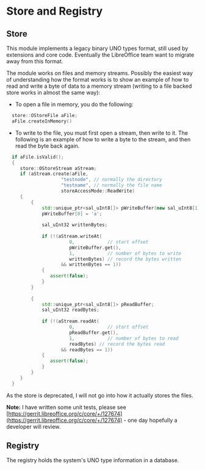 # Store and Registry

## Store

This module implements a legacy binary UNO types format, still used by extensions and core code. Eventually the LibreOffice team want to migrate away from this format.

The module works on files and memory streams. Possibly the easiest way of understanding how the format works is to show an example of how to read and write a byte of data to a memory stream (writing to a file backed store works in almost the same way):

* To open a file in memory, you do the following:

```cpp
  store::OStoreFile aFile;
  aFile.createInMemory()
```

* To write to the file, you must first open a stream, then write to it. The following is an example of how to write a byte to the stream, and then read the byte back again.

```cpp
  if aFile.isValid();
  {
     store::OStoreStream aStream;
     if (aStream.create(aFile,
                    "testnode", // normally the directory
                    "testname", // normally the file name
                    storeAccessMode::ReadWrite)
     {
         {
             std::unique_ptr<sal_uInt8[]> pWriteBuffer(new sal_uInt8[1]);
             pWriteBuffer[0] = 'a';
             
             sal_uInt32 writtenBytes;
             
             if (!(aStream.writeAt(
                       0,            // start offset
                       pWriteBuffer.get(),
                       1,            // number of bytes to write
                       writtenBytes) // record the bytes written
                    && writtenBytes == 1))
             {
                assert(false);
             }
         }
         
         {
             std::unique_ptr<sal_uInt8[]> pReadBuffer;
             sal_uInt32 readBytes;
             
             if (!(aStream.readAt(
                       0,            // start offset
                       pReadBuffer.get(),
                       1,            // number of bytes to read
                       readBytes) // record the bytes read
                    && readBytes == 1))
             {
                assert(false);
             }
         }
     }
  }
```

As the store is deprecated, I will not go into how it actually stores the files.

**Note:** I have written some unit tests, please see [https://gerrit.libreoffice.org/c/core/+/127674](https://gerrit.libreoffice.org/c/core/+/127674) - one day hopefully a developer will review.

## Registry

The registry holds the system's UNO type information in a database.

